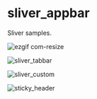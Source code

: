 # sliver_appbar

Sliver samples.

![ezgif com-resize](https://user-images.githubusercontent.com/77643666/235279699-d941c418-35a3-4142-ac44-3d3c32ae6778.gif)

![sliver_tabbar](https://user-images.githubusercontent.com/77643666/235279924-07713a5e-0e9d-435a-96cb-1d9727b7a49e.gif)

![sliver_custom](https://user-images.githubusercontent.com/77643666/235280031-094d8d02-1c6c-42ab-9e3b-dc735dcab281.gif)

![sticky_header](https://user-images.githubusercontent.com/77643666/235280245-f0ff8a8c-9455-43a2-849d-7279d16c81df.gif)
